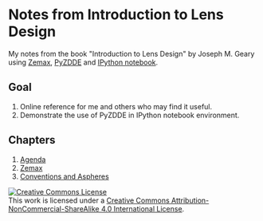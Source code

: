 Notes from Introduction to Lens Design 
======================================

My notes from the book "Introduction to Lens Design" by Joseph M. Geary
using [Zemax](http://www.zemax.com), [PyZDDE](https://github.com/indranilsinharoy/PyZDDE) and [IPython notebook](http://ipython.org/notebook.html).

Goal
----

1. Online reference for me and others who may find it useful.
2. Demonstrate the use of PyZDDE in IPython notebook environment.

Chapters
--------

1. [Agenda](http://nbviewer.ipython.org/github/indranilsinharoy/Intro2LensDesignByGeary/blob/master/Intro2LensDesign_JMGeary_Ch01.ipynb) 
2. [Zemax](http://nbviewer.ipython.org/github/indranilsinharoy/Intro2LensDesignByGeary/blob/master/Intro2LensDesign_JMGeary_Ch02.ipynb)
3. [Conventions and Aspheres](http://nbviewer.ipython.org/github/indranilsinharoy/Intro2LensDesignByGeary/blob/master/Intro2LensDesign_JMGeary_Ch03.ipynb)




<a rel="license" href="http://creativecommons.org/licenses/by-nc-sa/4.0/"><img alt="Creative Commons License" style="border-width:0" src="http://i.creativecommons.org/l/by-nc-sa/4.0/88x31.png" /></a><br />This work is licensed under a <a rel="license" href="http://creativecommons.org/licenses/by-nc-sa/4.0/">Creative Commons Attribution-NonCommercial-ShareAlike 4.0 International License</a>.
